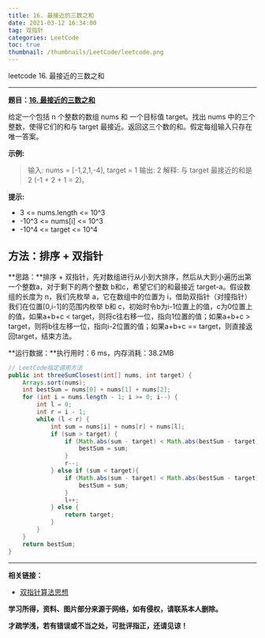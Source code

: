 ```yaml
---
title: 16. 最接近的三数之和
date: 2021-03-12 16:34:00
tag: 双指针
categories: LeetCode
toc: true
thumbnail: /thumbnails/LeetCode/leetcode.png
---
```


leetcode 16. 最接近的三数之和

<!--more-->

---

**题目：[16. 最接近的三数之和](https://leetcode-cn.com/problems/3sum-closest/)**

给定一个包括 n 个整数的数组 nums 和 一个目标值 target。找出 nums 中的三个整数，使得它们的和与 target 最接近。返回这三个数的和。假定每组输入只存在唯一答案。

**示例:**

> 输入: nums = [-1,2,1,-4], target = 1
> 输出: 2
> 解释: 与 target 最接近的和是 2 (-1 + 2 + 1 = 2)。

**提示:**

- 3 <= nums.length <= 10^3
- -10^3 <= nums[i] <= 10^3
- -10^4 <= target <= 10^4

## 方法：排序 + 双指针 

**思路：**排序 + 双指针，先对数组进行从小到大排序，然后从大到小遍历出第一个整数a，对于剩下的两个整数 b和c，希望它们的和最接近 target-a。假设数组的长度为 n，我们先枚举 a，它在数组中的位置为 i，借助双指针（对撞指针）我们在位置[0,i-1]的范围内枚举 b和 c，初始时令b为i-1位置上的值，c为0位置上的值，如果a+b+c < target，则将c往右移一位，指向1位置的值；如果a+b+c > target，则将b往左移一位，指向i-2位置的值；如果a+b+c == target，则直接返回target，结束方法。

**运行数据：**执行用时：6 ms，内存消耗：38.2MB

```java
// LeetCode指定调用方法
public int threeSumClosest(int[] nums, int target) {
    Arrays.sort(nums);
    int bestSum = nums[0] + nums[1] + nums[2];
    for (int i = nums.length - 1; i >= 0; i--) {
        int l = 0;
        int r = i - 1;
        while (l < r) {
            int sum = nums[i] + nums[r] + nums[l];
            if (sum > target) {
                if (Math.abs(sum - target) < Math.abs(bestSum - target)) {
                    bestSum = sum;
                }
                r--;
            } else if (sum < target){
                if (Math.abs(sum - target) < Math.abs(bestSum - target)) {
                    bestSum = sum;
                }
                l++;
            } else {
                return target;
            }
        }
    }
    return bestSum;
}
```

---

**相关链接：**

- [双指针算法思想](/2020/03/14/双指针/)

**学习所得，资料、图片部分来源于网络，如有侵权，请联系本人删除。**

**才疏学浅，若有错误或不当之处，可批评指正，还请见谅！**